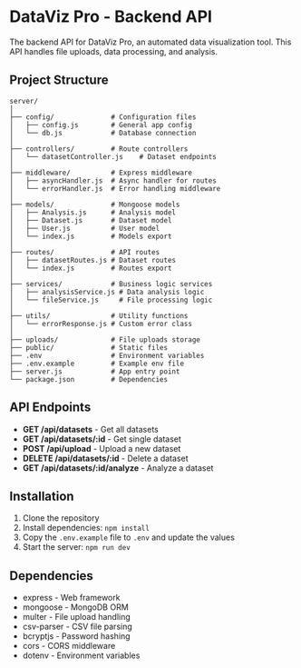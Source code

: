# DataViz Pro - Backend API

The backend API for DataViz Pro, an automated data visualization tool. This API handles file uploads, data processing, and analysis.

## Project Structure

```
server/
│
├── config/              # Configuration files
│   ├── config.js        # General app config
│   └── db.js            # Database connection
│
├── controllers/         # Route controllers
│   └── datasetController.js    # Dataset endpoints
│
├── middleware/          # Express middleware
│   ├── asyncHandler.js  # Async handler for routes
│   └── errorHandler.js  # Error handling middleware
│
├── models/              # Mongoose models
│   ├── Analysis.js      # Analysis model
│   ├── Dataset.js       # Dataset model 
│   ├── User.js          # User model
│   └── index.js         # Models export
│
├── routes/              # API routes
│   ├── datasetRoutes.js # Dataset routes
│   └── index.js         # Routes export
│
├── services/            # Business logic services
│   ├── analysisService.js # Data analysis logic
│   └── fileService.js     # File processing logic
│
├── utils/               # Utility functions
│   └── errorResponse.js # Custom error class
│
├── uploads/             # File uploads storage
├── public/              # Static files
├── .env                 # Environment variables
├── .env.example         # Example env file
├── server.js            # App entry point
└── package.json         # Dependencies
```

## API Endpoints

- **GET /api/datasets** - Get all datasets
- **GET /api/datasets/:id** - Get single dataset
- **POST /api/upload** - Upload a new dataset
- **DELETE /api/datasets/:id** - Delete a dataset
- **GET /api/datasets/:id/analyze** - Analyze a dataset

## Installation

1. Clone the repository
2. Install dependencies: `npm install`
3. Copy the `.env.example` file to `.env` and update the values
4. Start the server: `npm run dev`

## Dependencies

- express - Web framework
- mongoose - MongoDB ORM
- multer - File upload handling
- csv-parser - CSV file parsing
- bcryptjs - Password hashing
- cors - CORS middleware
- dotenv - Environment variables 